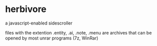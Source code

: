 herbivore
=========
a javascript-enabled sidescroller

files with the extention .entity, .ai, .note, .menu are archives that can be opened by most unrar programs (7z, WinRar)
